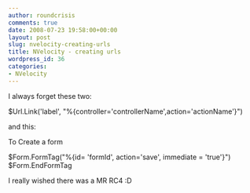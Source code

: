 ```yaml
---
author: roundcrisis
comments: true
date: 2008-07-23 19:58:00+00:00
layout: post
slug: nvelocity-creating-urls
title: NVelocity - creating urls
wordpress_id: 36
categories:
- NVelocity
---
```


I always forget these two:  
  
$Url.Link('label', "%{controller='controllerName',action='actionName'}")  
  
and this:  
  
To Create a form  
  
  
$Form.FormTag("%{id= 'formId', action='save', immediate = 'true'}")  
$Form.EndFormTag  
  
I really wished there was a MR RC4 :D
